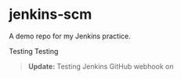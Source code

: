 # jenkins‑scm
A demo repo for my Jenkins practice. 

Testing
Testing

> **Update:** Testing Jenkins GitHub webhook on <DATE>
